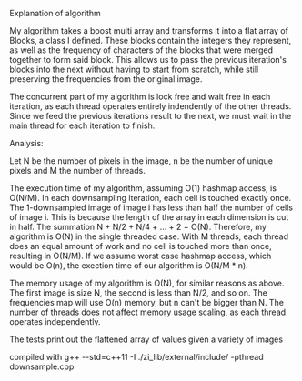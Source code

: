 Explanation of algorithm

My algorithm takes a boost multi array and transforms it into a flat array of
Blocks, a class I defined. These blocks contain the integers they represent,
as well as the frequency of characters of the blocks that were merged together
to form said block. This allows us to pass the previous iteration's blocks
into the next without having to start from scratch, while still
preserving the frequencies from the original image.

The concurrent part of my algorithm is lock free and wait free in each
iteration, as each thread operates entirely indendently of the other threads.
Since we feed the previous iterations result to the next, we must wait in the
main thread for each iteration to finish.

Analysis:

Let N be the number of pixels in the image, n be the number of unique pixels
and M the number of threads.

The execution time of my algorithm, assuming O(1) hashmap access, is O(N/M).
In each downsampling iteration, each cell is touched exactly once.
The 1-downsampled image of image i has less than half the number of cells of
image i.
This is because the length of the array in each dimension is cut in half.
The summation N + N/2 + N/4 + ... + 2 = O(N).
Therefore, my algorithm is O(N) in the single threaded case.
With M threads, each thread does an equal amount of work and no cell is touched
more than once, resulting in O(N/M).
If we assume worst case hashmap access, which would be O(n),
the exection time of our algorithm is O(N/M * n).


The memory usage of my algorithm is O(N), for similar reasons as above. 
The first image is size N, the second is less than N/2, and so on.
The frequencies map will use O(n) memory, but n can't be bigger than N.
The number of threads does not affect memory usage scaling, as each thread
operates independently.

The tests print out the flattened array of values given a variety of images

compiled with g++ --std=c++11 -I ./zi_lib/external/include/ -pthread downsample.cpp
